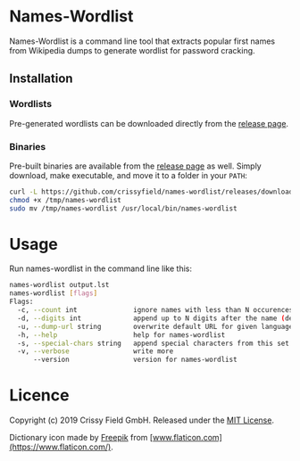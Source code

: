 # Names-Wordlist
Names-Wordlist is a command line tool that extracts popular first names from Wikipedia dumps to generate wordlist for password cracking.

## Installation

### Wordlists

Pre-generated wordlists can be downloaded directly from the
[release page](https://github.com/crissyfield/names-wordlist/releases/latest).

### Binaries

Pre-built binaries are available from the
[release page](https://github.com/crissyfield/names-wordlist/releases/latest) as well. Simply download, make
executable, and move it to a folder in your `PATH`:

```bash
curl -L https://github.com/crissyfield/names-wordlist/releases/download/v1.0.0/names-wordlist-`uname -s`-`uname -m` >/tmp/names-wordlist
chmod +x /tmp/names-wordlist
sudo mv /tmp/names-wordlist /usr/local/bin/names-wordlist
```
# Usage
Run names-wordlist in the command line like this:
```bash
names-wordlist output.lst
names-wordlist [flags]
Flags:
  -c, --count int              ignore names with less than N occurences (default 1)
  -d, --digits int             append up to N digits after the name (default 4)
  -u, --dump-url string        overwrite default URL for given language
  -h, --help                   help for names-wordlist
  -s, --special-chars string   append special characters from this set (default "!$@_")
  -v, --verbose                write more
      --version                version for names-wordlist
```
# Licence
Copyright (c) 2019 Crissy Field GmbH. Released under the
[MIT License](https://github.com/crissyfield/names-wordlist/blob/master/LICENSE).

Dictionary icon made by [Freepik](https://www.flaticon.com/authors/freepik) from
[www.flaticon.com](https://www.flaticon.com/).
